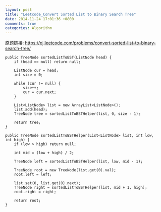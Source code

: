 ```yaml
---
layout: post
title: "Leetcode_Convert Sorted List to Binary Search Tree"
date: 2014-11-24 17:01:36 +0800
comments: true
categories: Algorithm
---
```


原题链接: https://oj.leetcode.com/problems/convert-sorted-list-to-binary-search-tree/

<!-- more -->

    public TreeNode sortedListToBST(ListNode head) {
		if (head == null) return null;

		ListNode cur = head;
		int size = 0;
		
		while (cur != null) {
			size++;
			cur = cur.next;
		}
		
		List<ListNode> list = new ArrayList<ListNode>();
		list.add(head);
		TreeNode tree = sortedListToBSTHelper(list, 0, size - 1);
		
		return tree;
    }
	
	public TreeNode sortedListToBSTHelper(List<ListNode> list, int low, int high) {
		if (low > high) return null;
		
		int mid = (low + high) / 2;
		
		TreeNode left = sortedListToBSTHelper(list, low, mid - 1);
		
		TreeNode root = new TreeNode(list.get(0).val);
		root.left = left;
		
		list.set(0, list.get(0).next);
		TreeNode right = sortedListToBSTHelper(list, mid + 1, high);
		root.right = right;
		
		return root;
	}
